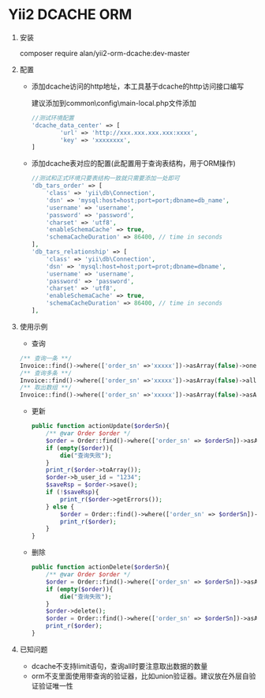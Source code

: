 Yii2 DCACHE ORM
================================

1. 安装

   composer require alan/yii2-orm-dcache:dev-master

2. 配置

   - 添加dcache访问的http地址，本工具基于dcache的http访问接口编写

     建议添加到common\config\main-local.php文件添加

     ```php
     //测试环境配置
     'dcache_data_center' => [
             'url' => 'http://xxx.xxx.xxx.xxx:xxxx',
             'key' => 'xxxxxxxx',
     ]
     ```
     
    - 添加dcache表对应的配置(此配置用于查询表结构，用于ORM操作)

      ```php
      //测试和正式环境只要表结构一致就只需要添加一处即可
      'db_tars_order' => [
          'class' => 'yii\db\Connection',
          'dsn' => 'mysql:host=host;port=port;dbname=db_name',
          'username' => 'username',
          'password' => 'password',
          'charset' => 'utf8',
          'enableSchemaCache' => true,
          'schemaCacheDuration' => 86400, // time in seconds
      ],
      'db_tars_relationship' => [
          'class' => 'yii\db\Connection',
          'dsn' => 'mysql:host=host;port=prot;dbname=dbname',
          'username' => 'username',
          'password' => 'password',
          'charset' => 'utf8',
          'enableSchemaCache' => true,
          'schemaCacheDuration' => 86400, // time in seconds
      ],
      ```

      

3. 使用示例

   -  查询

     ```php
     /** 查询一条 **/
     Invoice::find()->where(['order_sn' =>'xxxxx'])->asArray(false)->one()
     /** 查询多条 **/
     Invoice::find()->where(['order_sn' =>'xxxxx'])->asArray(false)->all()
     /** 取出数组 **/   
     Invoice::find()->where(['order_sn' =>'xxxxx'])->asArray(false)->asArray()->all()   
     ```

     

   - 更新

     ```php
     public function actionUpdate($orderSn){
         /** @var Order $order */
         $order = Order::find()->where(['order_sn' => $orderSn])->asArray(false)->one();
         if (empty($order)){
             die("查询失败");
         }
         print_r($order->toArray());
         $order->b_user_id = "1234";
         $saveRsp = $order->save();
         if (!$saveRsp){
             print_r($order->getErrors());
         } else {
             $order = Order::find()->where(['order_sn' => $orderSn])->asArray(true)->one();
             print_r($order);
         }
     }
     ```

     

   - 删除

     ```PHP
     public function actionDelete($orderSn){
         /** @var Order $order */
         $order = Order::find()->where(['order_sn' => $orderSn])->asArray(false)->one();
         if (empty($order)){
             die("查询失败");
         }
         $order->delete();
         $order = Order::find()->where(['order_sn' => $orderSn])->asArray(true)->one();
         print_r($order);
     }
     ```

4. 已知问题
   - dcache不支持limit语句，查询all时要注意取出数据的数量
   - orm不支里面使用带查询的验证器，比如union验证器。建议放在外层自验证验证唯一性